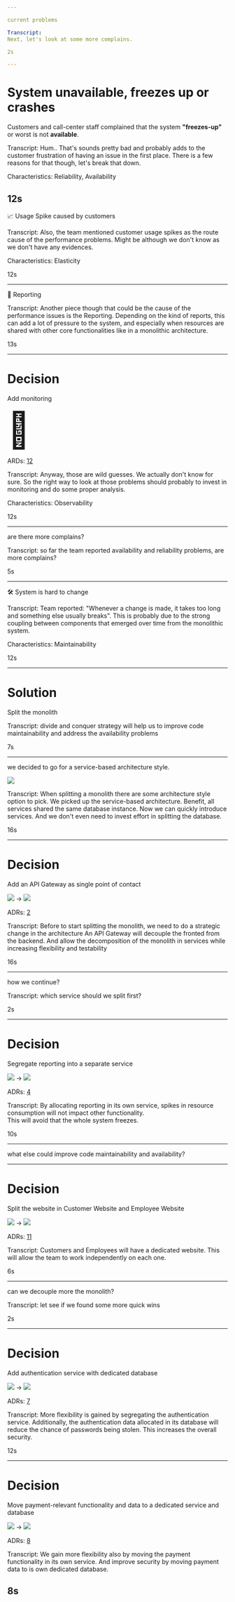 ```yaml
---

current problems

Transcript:
Next, let's look at some more complains.

2s

---
```

# System unavailable, freezes up or crashes

Customers and call-center staff complained that the system **"freezes-up"** or worst is not **available**.

Transcript:
Hum.. That's sounds pretty bad and probably adds to the customer frustration of having an issue in the first place.
There is a few reasons for that though, let's break that down.

Characteristics: Reliability, Availability

12s
---

📈 Usage Spike caused by customers

Transcript:
Also, the team mentioned customer usage spikes as the route cause of the performance problems.
Might be although we don't know as we don't have any evidences.

Characteristics: Elasticity

12s

---

📝 Reporting

Transcript:
Another piece though that could be the cause of the performance issues is the Reporting.
Depending on the kind of reports, this can add a lot of pressure to the system, 
and especially when resources are shared with other core functionalities like in a monolithic architecture. 

13s

___

# Decision
 
Add monitoring

<span style="font-size: 80px">🧐</span>

ARDs: [12](https://github.com/stitakis/ArchElekt/blob/main/Solution%20Background/ADRs/012%20Improve%20observability%20and%20introduce%20a%20monitoring%20tool.md)

Transcript:
Anyway, those are wild guesses.
We actually don't know for sure.
So the right way to look at those problems should probably to invest in monitoring and do some proper analysis.

Characteristics: Observability

12s

---

are there more complains?

Transcript: so far the team reported availability and reliability problems, are more complains? 

5s

---

🛠 System is hard to change

Transcript:
Team reported: "Whenever a change is made, it takes too long and something else usually breaks".
This is probably due to the strong coupling between components that emerged over time from the monolithic system.

Characteristics: Maintainability

12s

---

# Solution

Split the monolith

Transcript:
divide and conquer strategy will help us to improve code maintainability and address the availability problems     

7s

---

we decided to go for a service-based architecture style. 

![](../resources/service-based-architecure-shape.png)

Transcript: 
When splitting a monolith there are some architecture style option to pick.
We picked up the service-based architecture.
Benefit, all services shared the same database instance.
Now we can quickly introduce services.
And we don't even need to invest effort in splitting the database. 

16s

--- 

# Decision

Add an API Gateway as single point of contact 

![](../resources/monolith-shape.png) -> ![](../resources/monolith-with-api-gateway-shape.png)

ADRs: [2](https://github.com/stitakis/ArchElekt/blob/main/Solution%20Background/ADRs/002%20API%20layer%20as%20single%20point%20of%20contact%20for%20all%20user%20interfaces.md)

Transcript: 
Before to start splitting the monolith, we need to do a strategic change in the architecture
An API Gateway will decouple the fronted from the backend.
And allow the decomposition of the monolith in services while increasing flexibility and testability

16s

--- 

how we continue?
 
Transcript: which service should we split first?

2s

--- 
# Decision

Segregate reporting into a separate service

![](../resources/monolith-plus-reporting-services-api-gateway-shape.png) -> ![](../resources/service-based-arch-shape.png)

ADRs: [4](https://github.com/stitakis/ArchElekt/blob/main/Solution%20Background/ADRs/004%20Segregate%20reporting%20into%20a%20separate%20container.md)

Transcript:
By allocating reporting in its own service, spikes in resource consumption will not impact other functionality.   
This will avoid that the whole system freezes.

10s

---

what else could improve code maintainability and availability?

---

# Decision

Split the website in Customer Website and Employee Website

![](../resources/service-based-arch-shape.png) -> ![](../resources/service-based-arch-shape-with-2-websites.png) 

ADRs: [11](https://github.com/stitakis/ArchElekt/blob/main/Solution%20Background/ADRs/011%20Improve%20Website%20availability%20and%20customer%20satisfaction%20by%20splitting%20the%20website%20in%20Customer%20Website%20and%20Employee%20Website.md)

Transcript:
Customers and Employees will have a dedicated website.
This will allow the team to work independently on each one.   

6s

---

can we decouple more the monolith?

Transcript:
let see if we found some more quick wins

2s

---

# Decision

Add authentication service with dedicated database

![](../resources/service-based-arch-shape.png) -> ![](../resources/sba-plus-auth-service.png) 

ADRs: [7](https://github.com/stitakis/ArchElekt/blob/main/Solution%20Background/ADRs/007%20Move%20login-relevant%20data%20and%20functionality%20into%20separate%20authentication%20service.md)
 
Transcript:
More flexibility is gained by segregating the authentication service.
Additionally, the authentication data allocated in its database will reduce the chance of passwords being stolen.
This increases the overall security.

12s
___

# Decision

Move payment-relevant functionality and data to a dedicated service and database

![](../resources/sba-plus-auth-service.png) -> ![](../resources/sba-plus-auth-service-plus-payment-service.png) 

ADRs: [8](https://github.com/stitakis/ArchElekt/blob/main/Solution%20Background/ADRs/008%20Move%20payment-relevant%20data%20into%20separate%20database.md)

Transcript:
We gain more flexibility also by moving the payment functionality in its own service.
And improve security by moving payment data to is own dedicated database.

8s 
---
